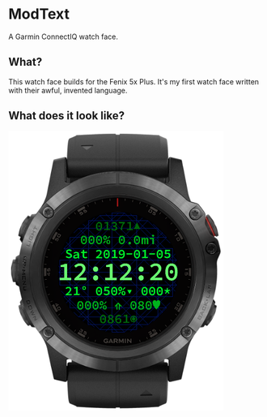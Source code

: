 # ModText
A Garmin ConnectIQ watch face.

## What?
This watch face builds for the Fenix 5x Plus. It's my first watch face
written with their awful, invented language.

## What does it look like?
![Screen Shot](screenshot.png)

